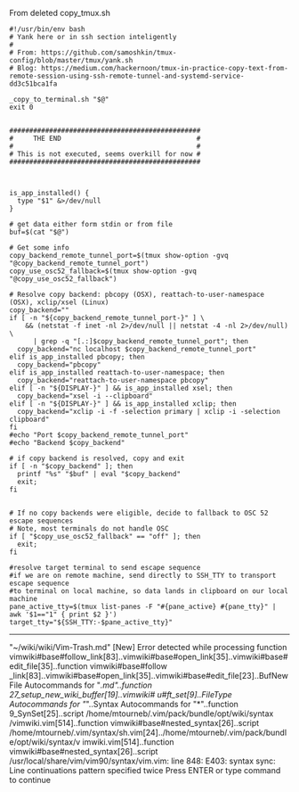 From deleted copy_tmux.sh

```vim
#!/usr/bin/env bash
# Yank here or in ssh section inteligently
#
# From: https://github.com/samoshkin/tmux-config/blob/master/tmux/yank.sh
# Blog: https://medium.com/hackernoon/tmux-in-practice-copy-text-from-remote-session-using-ssh-remote-tunnel-and-systemd-service-dd3c51bca1fa

_copy_to_terminal.sh "$@"
exit 0


################################################
#     THE END                                  #
#                                              #
# This is not executed, seems overkill for now #
################################################



is_app_installed() {
  type "$1" &>/dev/null
}

# get data either form stdin or from file
buf=$(cat "$@")

# Get some info
copy_backend_remote_tunnel_port=$(tmux show-option -gvq "@copy_backend_remote_tunnel_port")
copy_use_osc52_fallback=$(tmux show-option -gvq "@copy_use_osc52_fallback")

# Resolve copy backend: pbcopy (OSX), reattach-to-user-namespace (OSX), xclip/xsel (Linux)
copy_backend=""
if [ -n "${copy_backend_remote_tunnel_port-}" ] \
    && (netstat -f inet -nl 2>/dev/null || netstat -4 -nl 2>/dev/null) \
      | grep -q "[.:]$copy_backend_remote_tunnel_port"; then
  copy_backend="nc localhost $copy_backend_remote_tunnel_port"
elif is_app_installed pbcopy; then
  copy_backend="pbcopy"
elif is_app_installed reattach-to-user-namespace; then
  copy_backend="reattach-to-user-namespace pbcopy"
elif [ -n "${DISPLAY-}" ] && is_app_installed xsel; then
  copy_backend="xsel -i --clipboard"
elif [ -n "${DISPLAY-}" ] && is_app_installed xclip; then
  copy_backend="xclip -i -f -selection primary | xclip -i -selection clipboard"
fi
#echo "Port $copy_backend_remote_tunnel_port"
#echo "Backend $copy_backend"

# if copy backend is resolved, copy and exit
if [ -n "$copy_backend" ]; then
  printf "%s" "$buf" | eval "$copy_backend"
  exit;
fi


# If no copy backends were eligible, decide to fallback to OSC 52 escape sequences
# Note, most terminals do not handle OSC
if [ "$copy_use_osc52_fallback" == "off" ]; then
  exit;
fi

#resolve target terminal to send escape sequence
#if we are on remote machine, send directly to SSH_TTY to transport escape sequence
#to terminal on local machine, so data lands in clipboard on our local machine
pane_active_tty=$(tmux list-panes -F "#{pane_active} #{pane_tty}" | awk '$1=="1" { print $2 }')
target_tty="${SSH_TTY:-$pane_active_tty}"
```







---

"~/wiki/wiki/Vim-Trash.md" [New]
Error detected while processing function vimwiki#base#follow_link[83]..vimwiki#base#open_link[35]..vimwiki#base#edit_file[35]..function vimwiki#base#follow
_link[83]..vimwiki#base#open_link[35]..vimwiki#base#edit_file[23]..BufNewFile Autocommands for "*.md"..function <SNR>27_setup_new_wiki_buffer[19]..vimwiki#
u#ft_set[9]..FileType Autocommands for "*"..Syntax Autocommands for "*"..function <SNR>9_SynSet[25]..script /home/mtourneb/.vim/pack/bundle/opt/wiki/syntax
/vimwiki.vim[514]..function vimwiki#base#nested_syntax[26]..script /home/mtourneb/.vim/syntax/sh.vim[24]../home/mtourneb/.vim/pack/bundle/opt/wiki/syntax/v
imwiki.vim[514]..function vimwiki#base#nested_syntax[26]..script /usr/local/share/vim/vim90/syntax/vim.vim:
line  848:
E403: syntax sync: Line continuations pattern specified twice
Press ENTER or type command to continue
